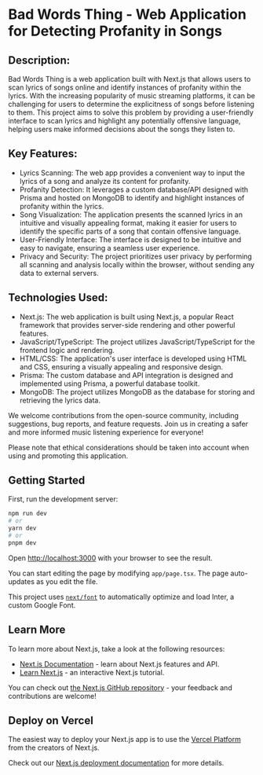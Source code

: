 <h1>Bad Words Thing - Web Application for Detecting Profanity in Songs</h1> <h2>Description:</h2> <p>Bad Words Thing is a web application built with Next.js that allows users to scan lyrics of songs online and identify instances of profanity within the lyrics. With the increasing popularity of music streaming platforms, it can be challenging for users to determine the explicitness of songs before listening to them. This project aims to solve this problem by providing a user-friendly interface to scan lyrics and highlight any potentially offensive language, helping users make informed decisions about the songs they listen to.</p> <h2>Key Features:</h2> <ul> <li>Lyrics Scanning: The web app provides a convenient way to input the lyrics of a song and analyze its content for profanity.</li> <li>Profanity Detection: It leverages a custom database/API designed with Prisma and hosted on MongoDB to identify and highlight instances of profanity within the lyrics.</li> <li>Song Visualization: The application presents the scanned lyrics in an intuitive and visually appealing format, making it easier for users to identify the specific parts of a song that contain offensive language.</li> <li>User-Friendly Interface: The interface is designed to be intuitive and easy to navigate, ensuring a seamless user experience.</li> <li>Privacy and Security: The project prioritizes user privacy by performing all scanning and analysis locally within the browser, without sending any data to external servers.</li> </ul> <h2>Technologies Used:</h2> <ul> <li>Next.js: The web application is built using Next.js, a popular React framework that provides server-side rendering and other powerful features.</li> <li>JavaScript/TypeScript: The project utilizes JavaScript/TypeScript for the frontend logic and rendering.</li> <li>HTML/CSS: The application's user interface is developed using HTML and CSS, ensuring a visually appealing and responsive design.</li> <li>Prisma: The custom database and API integration is designed and implemented using Prisma, a powerful database toolkit.</li> <li>MongoDB: The project utilizes MongoDB as the database for storing and retrieving the lyrics data.</li> </ul> <p>We welcome contributions from the open-source community, including suggestions, bug reports, and feature requests. Join us in creating a safer and more informed music listening experience for everyone!</p> <p>Please note that ethical considerations should be taken into account when using and promoting this application.</p>

## Getting Started

First, run the development server:

```bash
npm run dev
# or
yarn dev
# or
pnpm dev
```

Open [http://localhost:3000](http://localhost:3000) with your browser to see the result.

You can start editing the page by modifying `app/page.tsx`. The page auto-updates as you edit the file.

This project uses [`next/font`](https://nextjs.org/docs/basic-features/font-optimization) to automatically optimize and load Inter, a custom Google Font.

## Learn More

To learn more about Next.js, take a look at the following resources:

- [Next.js Documentation](https://nextjs.org/docs) - learn about Next.js features and API.
- [Learn Next.js](https://nextjs.org/learn) - an interactive Next.js tutorial.

You can check out [the Next.js GitHub repository](https://github.com/vercel/next.js/) - your feedback and contributions are welcome!

## Deploy on Vercel

The easiest way to deploy your Next.js app is to use the [Vercel Platform](https://vercel.com/new?utm_medium=default-template&filter=next.js&utm_source=create-next-app&utm_campaign=create-next-app-readme) from the creators of Next.js.

Check out our [Next.js deployment documentation](https://nextjs.org/docs/deployment) for more details.
